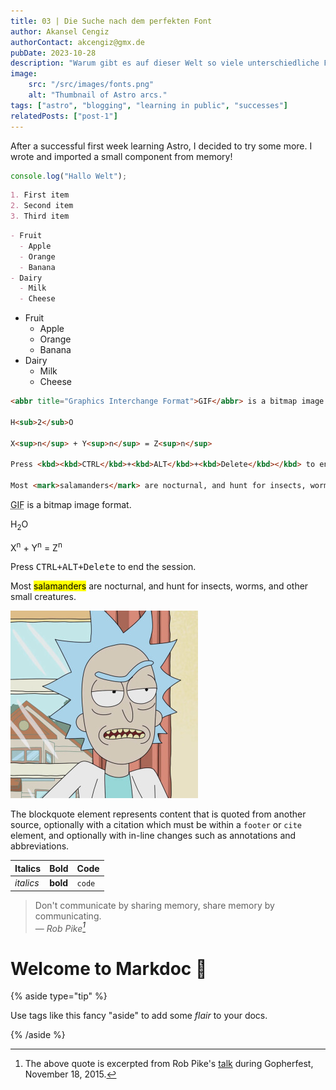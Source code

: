 ```yaml
---
title: 03 | Die Suche nach dem perfekten Font
author: Akansel Cengiz
authorContact: akcengiz@gmx.de
pubDate: 2023-10-28
description: "Warum gibt es auf dieser Welt so viele unterschiedliche Fonts ?"
image:
    src: "/src/images/fonts.png"
    alt: "Thumbnail of Astro arcs."
tags: ["astro", "blogging", "learning in public", "successes"]
relatedPosts: ["post-1"]
---
```

After a successful first week learning Astro, I decided to try some more. I wrote and imported a small component from memory!

[^1]: The above quote is excerpted from Rob Pike's [talk](https://www.youtube.com/watch?v=PAAkCSZUG1c) during Gopherfest, November 18, 2015.



```js
console.log("Hallo Welt");
```


```markdown
1. First item
2. Second item
3. Third item
```

```markdown
- Fruit
  - Apple
  - Orange
  - Banana
- Dairy
  - Milk
  - Cheese
```




- Fruit
  - Apple
  - Orange
  - Banana
- Dairy
  - Milk
  - Cheese

```markdown
<abbr title="Graphics Interchange Format">GIF</abbr> is a bitmap image format.

H<sub>2</sub>O

X<sup>n</sup> + Y<sup>n</sup> = Z<sup>n</sup>

Press <kbd><kbd>CTRL</kbd>+<kbd>ALT</kbd>+<kbd>Delete</kbd></kbd> to end the session.

Most <mark>salamanders</mark> are nocturnal, and hunt for insects, worms, and other small creatures.
```



<abbr title="Graphics Interchange Format">GIF</abbr> is a bitmap image format.

H<sub>2</sub>O

X<sup>n</sup> + Y<sup>n</sup> = Z<sup>n</sup>

Press <kbd><kbd>CTRL</kbd>+<kbd>ALT</kbd>+<kbd>Delete</kbd></kbd> to end the session.

Most <mark>salamanders</mark> are nocturnal, and hunt for insects, worms, and other small creatures.

![blog placeholder](/src/images/rick.jpeg)


The blockquote element represents content that is quoted from another source, optionally with a citation which must be within a `footer` or `cite` element, and optionally with in-line changes such as annotations and abbreviations.



| Italics   | Bold     | Code   |
| --------- | -------- | ------ |
| _italics_ | **bold** | `code` |


> Don't communicate by sharing memory, share memory by communicating.<br>
> — <cite>Rob Pike[^1]</cite>



# Welcome to Markdoc 👋

{% aside type="tip" %}

Use tags like this fancy "aside" to add some _flair_ to your docs.

{% /aside %}


</section>